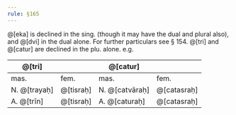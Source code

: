 ```yaml
---
rule: §165
---
```


@[eka] is declined in the sing. (though it may have the dual and plural also), and @[dvi] in the dual alone. For further particulars see § 154. @[tri] and @[catur] are declined in the plu. alone. e.g.

| @[tri] | | @[catur] | |
|--------|--------|---------|---------|
| mas. | fem. | mas. | fem. |
| N. @[trayaḥ] | @[tisraḥ] | N. @[catvāraḥ] | @[catasraḥ] |
| A. @[trīn] | @[tisraḥ] | A. @[caturaḥ] | @[catasraḥ] |